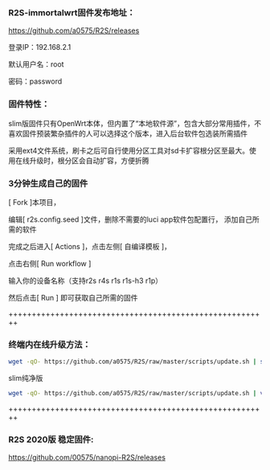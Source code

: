 ### R2S-immortalwrt固件发布地址：
https://github.com/a0575/R2S/releases

登录IP：192.168.2.1

默认用户名：root

密码：password

### 固件特性：

slim版固件只有OpenWrt本体，但内置了“本地软件源”，包含大部分常用插件，不喜欢固件预装繁杂插件的人可以选择这个版本，进入后台软件包选装所需插件

采用ext4文件系统，刷卡之后可自行使用分区工具对sd卡扩容根分区至最大。使用在线升级时，根分区会自动扩容，方便折腾

### 3分钟生成自己的固件

[ Fork ]本项目，

编辑[ r2s.config.seed ]文件，删除不需要的luci app软件包配置行， 添加自己所需的软件

完成之后进入[ Actions ]，点击左侧[ 自编译模板 ]，

点击右侧[ Run workflow ]

输入你的设备名称（支持r2s r4s r1s r1s-h3 r1p）

然后点击[ Run ] 即可获取自己所需的固件

++++++++++++++++++++++++++++++++++++++++++++++++++++++++

### 终端内在线升级方法： 

```bash
wget -qO- https://github.com/a0575/R2S/raw/master/scripts/update.sh | sh
```

slim纯净版

```bash
wget -qO- https://github.com/a0575/R2S/raw/master/scripts/update.sh | ver=-slim sh
```
++++++++++++++++++++++++++++++++++++++++++++++++++++++++

### R2S 2020版 稳定固件:  

https://github.com/00575/nanopi-R2S/releases


